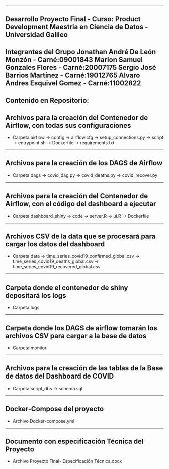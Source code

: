 -------------------------------------------------------------------------------------------------------------------
Desarrollo Proyecto Final - Curso: Product Development Maestria en Ciencia de Datos - Universidad Galileo
-------------------------------------------------------------------------------------------------------------------
Integrantes del Grupo
Jonathan André De León Monzón - Carné:09001843
Marlon Samuel Gonzales Flores - Carné:20007175
Sergio José Barrios Martínez  - Carné:19012765 
Alvaro Andres Esquivel Gomez  - Carné:11002822
---------------------------------------------------------------------------------------------------------
Contenido en Repositorio:
---------------------------------------------------------------------------------------------------------
Archivos para la creación del Contenedor de Airflow, con todas sus configuraciones
---------------------------------------------------------------------------------------------------------
- Carpeta airflow
          -> config
               -> airflow.cfg
               -> setup_connections.py
          -> script
               -> entrypoint.sh
	  -> Dockerfile
          -> requirements.txt
---------------------------------------------------------------------------------------------------------
Archivos para la creación de los DAGS de Airflow
---------------------------------------------------------------------------------------------------------
- Carpeta dags
          -> covid_dag.py
          -> covid_deaths.py
          -> covid_recover.py
---------------------------------------------------------------------------------------------------------
Archivos para la creación del Contenedor de Airflow, con el código del dashboard a ejecutar
---------------------------------------------------------------------------------------------------------
- Carpeta dashboard_shiny
          -> code
               -> server.R
               -> ui.R
          -> Dockerfile
---------------------------------------------------------------------------------------------------------
Archivos CSV de la data que se procesará para cargar los datos del dashboard
---------------------------------------------------------------------------------------------------------
- Carpeta data
          -> time_series_covid19_confirmed_global.csv
          -> time_series_covid19_deaths_global.csv
          -> time_series_covid19_recovered_global.csv
---------------------------------------------------------------------------------------------------------
Carpeta donde el contenedor de shiny depositará los logs
---------------------------------------------------------------------------------------------------------
- Carpeta logs
---------------------------------------------------------------------------------------------------------
Carpeta donde los DAGS de airflow tomarán los archivos CSV para cargar a la base de datos
---------------------------------------------------------------------------------------------------------
- Carpeta monitor
---------------------------------------------------------------------------------------------------------
Archivos para la creación de las tablas de la Base de datos del Dashboard de COVID
---------------------------------------------------------------------------------------------------------
- Carpeta script_dbs
          -> schema.sql
---------------------------------------------------------------------------------------------------------
Docker-Compose del proyecto
---------------------------------------------------------------------------------------------------------
- Archivo Docker-compose.yml
---------------------------------------------------------------------------------------------------------
Documento con especificación Técnica del Proyecto
---------------------------------------------------------------------------------------------------------
- Archivo Proyecto Final- Especificación Técnica.docx
